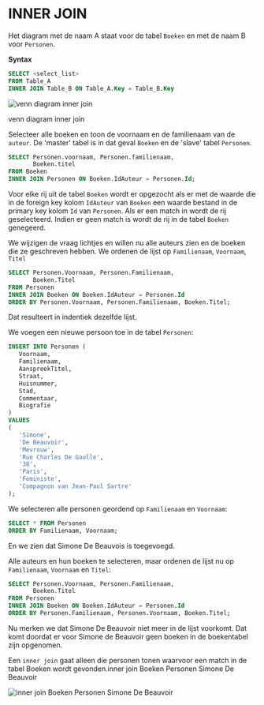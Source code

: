 # INNER JOIN

Het diagram met de naam A staat voor de tabel `Boeken` en met de naam B voor `Personen`.

**Syntax**

```sql
SELECT <select_list> 
FROM Table_A
INNER JOIN Table_B ON Table_A.Key = Table_B.Key
```

![venn diagram inner join](https://modernways.be/myap/it/image/sql/venn%20diagram%20inner%20join.png)

venn diagram inner join

Selecteer alle boeken en toon de voornaam en de familienaam van de `auteur`. De 'master' tabel is in dat geval `Boeken` en de 'slave' tabel `Personen`.

```sql
SELECT Personen.voornaam, Personen.familienaam,
       Boeken.titel 
FROM Boeken
INNER JOIN Personen ON Boeken.IdAuteur = Personen.Id;
```

Voor elke rij uit de tabel `Boeken` wordt er opgezocht als er met de waarde die in de foreign key kolom `IdAuteur` van `Boeken` een waarde bestand in de primary key kolom `Id` van `Personen`. Als er een match in wordt de rij geselecteerd. Indien er geen match is wordt de rij in de tabel `Boeken` genegeerd.

We wijzigen de vraag lichtjes en willen nu alle auteurs zien en de boeken die ze geschreven hebben. We ordenen de lijst op `Familienaam`, `Voornaam`, `Titel`

```sql
SELECT Personen.Voornaam, Personen.Familienaam,
       Boeken.Titel 
FROM Personen
INNER JOIN Boeken ON Boeken.IdAuteur = Personen.Id
ORDER BY Personen.Voornaam, Personen.Familienaam, Boeken.Titel;
```

Dat resulteert in indentiek dezelfde lijst.

We voegen een nieuwe persoon toe in de tabel `Personen`:

```sql
INSERT INTO Personen (
   Voornaam, 
   Familienaam,
   AanspreekTitel,
   Straat, 
   Huisnummer,
   Stad, 
   Commentaar,
   Biografie
)
VALUES
(
   'Simone', 
   'De Beauvoir', 
   'Mevrouw',
   'Rue Charles De Gaulle', 
   '38', 
   'Paris', 
   'Feministe',
   'Compagnon van Jean-Paul Sartre'
);
```

We selecteren alle personen geordend op `Familienaam` en `Voornaam`:

```sql
SELECT * FROM Personen
ORDER BY Familienaam, Voornaam;
```

En we zien dat Simone De Beauvois is toegevoegd.

Alle auteurs en hun boeken te selecteren, maar ordenen de lijst nu op `Familienaam`, `Voornaam` en `Titel`:

```sql
SELECT Personen.Voornaam, Personen.Familienaam,
       Boeken.Titel 
FROM Personen
INNER JOIN Boeken ON Boeken.IdAuteur = Personen.Id
ORDER BY Personen.Familienaam, Personen.Voornaam, Boeken.Titel;
```

Nu merken we dat Simone De Beauvoir niet meer in de lijst voorkomt. Dat komt doordat er voor Simone de Beauvoir geen boeken in de boekentabel zijn opgenomen.

Een `inner join` gaat alleen die personen tonen waarvoor een match in de tabel Boeken wordt gevonden.inner join Boeken Personen Simone De Beauvoir

![inner join Boeken Personen Simone De Beauvoir](https://modernways.be/myap/it/image/sql/inner%20join%20Boeken%20Personen%20Simone%20De%20Beauvoir.png)

